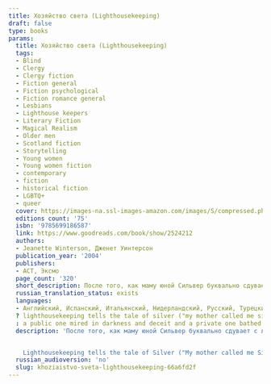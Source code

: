 ```yaml
---
title: Хозяйство света (Lighthousekeeping)
draft: false
type: books
params:
  title: Хозяйство света (Lighthousekeeping)
  tags:
  - Blind
  - Clergy
  - Clergy fiction
  - Fiction general
  - Fiction psychological
  - Fiction romance general
  - Lesbians
  - Lighthouse keepers
  - Literary Fiction
  - Magical Realism
  - Older men
  - Scotland fiction
  - Storytelling
  - Young women
  - Young women fiction
  - contemporary
  - fiction
  - historical fiction
  - LGBTQ+
  - queer
  cover: https://images-na.ssl-images-amazon.com/images/S/compressed.photo.goodreads.com/books/1229468907i/2524212.jpg, https://images-na.ssl-images-amazon.com/images/S/compressed.photo.goodreads.com/books/1328875027i/15052.jpg
  editions count: '75'
  isbn: '9785699186587'
  link: https://www.goodreads.com/book/show/2524212
  authors:
  - Jeanette Winterson, Дженет Уинтерсон
  publication_year: '2004'
  publishers:
  - АСТ, Эксмо
  page_count: '320'
  short_description: После того, как маму юной Сильвер буквально сдувает с лица земли, девочка попадает к слепому и мудрому хранителю маяка Пью, который учит ее, что не дать свету угаснуть - это научиться рассказывать истории…
  russian_translation_status: exists
  languages:
  - Английский, Испанский, Итальянский, Нидерландский, Русский, Турецкий
  ? lighthousekeeping tells the tale of silver ("my mother called me silver. i was born part precious metal, part pirate."), an orphaned girl who is taken in by blind mr. pew, the mysterious and miraculously old keeper of a lighthouse on the scottish coast. pew tells silver stories of babel dark, a nineteenth-century clergyman. dark lived two lives
  : a public one mired in darkness and deceit and a private one bathed in the light of passionate love. For Silver, Dark's life becomes a map through her own darkness, into her own story, and, finally, into love.One of the most original and extraordinary writers of her generation, Jeanette Winterson has created a modern fable about the transformative power of storytelling.
  description: 'После того, как маму юной Сильвер буквально сдувает с лица земли, девочка попадает к слепому и мудрому хранителю маяка Пью, который учит ее, что не дать свету угаснуть - это научиться рассказывать истории. И они увлекают девочку в глубины готического кошмара жизни священника Вавилона Мрака, где встречаются Роберт Луис Стивенсон и Чарлз Дарвин…


    Lighthousekeeping tells the tale of Silver ("My mother called me Silver. I was born part precious metal, part pirate."), an orphaned girl who is taken in by blind Mr. Pew, the mysterious and miraculously old keeper of a lighthouse on the Scottish coast. Pew tells Silver stories of Babel Dark, a nineteenth-century clergyman. Dark lived two lives: a public one mired in darkness and deceit and a private one bathed in the light of passionate love. For Silver, Dark''s life becomes a map through her own darkness, into her own story, and, finally, into love.One of the most original and extraordinary writers of her generation, Jeanette Winterson has created a modern fable about the transformative power of storytelling.'
  russian_audioversion: 'no'
  slug: khoziaistvo-sveta-lighthousekeeping-66a6fd2f
---
```

